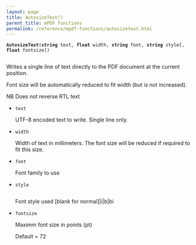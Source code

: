 ```yaml
---
layout: page
title: AutosizeText()
parent_title: mPDF functions
permalink: /reference/mpdf-functions/autosizetext.html
---
```


<div id="bpmbook" class="bpmbook" style="direction:ltr;">
<div class="topic_user_field">
<div id="U0">
<p><code><b>AutosizeText</b>(<b>string</b> text, <b>float</b> width, <b>string</b> font, <b>string</b> style[, <b>float</b> fontsize])

</code> Writes a single line of text directly to the PDF document at the current position.

Font size will be automatically reduced to fit width (but is not increased).

NB Does not reverse RTL text</p>
<ul>
<li><code>text</code>

UTF-8 encoded text to write. Single line only.</li>
<li><code>width</code>

Width of text in millimeters. The font size will be reduced if required to fit this size.</li>
<li><code>font</code>

Font family to use</li>
<li><code>style

</code>Font style used [blank for normal]|i|b|bi</li>
<li><code>fontsize</code>

Maximm font size in points (pt)

Default = 72</li>
</ul>
</div>
</div>

